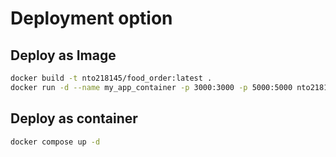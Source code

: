 # Deployment option

## Deploy as Image

```bash
docker build -t nto218145/food_order:latest .
docker run -d --name my_app_container -p 3000:3000 -p 5000:5000 nto218145/food_order:latest
```

## Deploy as container

```bash
docker compose up -d
```
